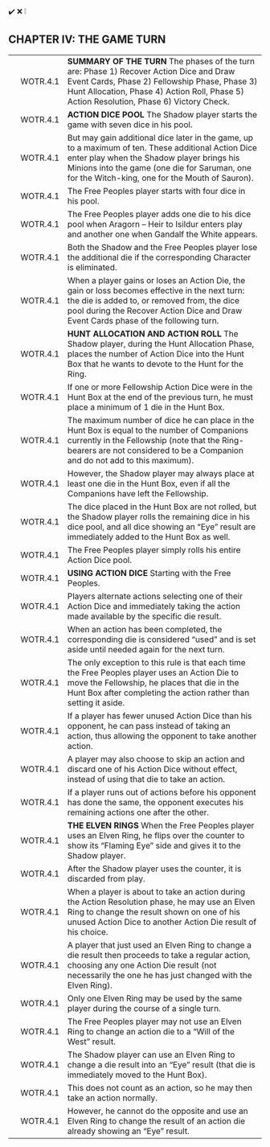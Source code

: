 ✔️
❌
❕

## CHAPTER IV: THE GAME TURN

|     |          |                                                                                                                                                                                                                                                     |
| --- | -------- | --------------------------------------------------------------------------------------------------------------------------------------------------------------------------------------------------------------------------------------------------- |
|     | WOTR.4.1 | **SUMMARY OF THE TURN** The phases of the turn are: Phase 1) Recover Action Dice and Draw Event Cards, Phase 2) Fellowship Phase, Phase 3) Hunt Allocation, Phase 4) Action Roll, Phase 5) Action Resolution, Phase 6) Victory Check.               |
|     | WOTR.4.1 | **ACTION DICE POOL** The Shadow player starts the game with seven dice in his pool.                                                                                                                                                                 |
|     | WOTR.4.1 | But may gain additional dice later in the game, up to a maximum of ten. These additional Action Dice enter play when the Shadow player brings his Minions into the game (one die for Saruman, one for the Witch-king, one for the Mouth of Sauron). |
|     | WOTR.4.1 | The Free Peoples player starts with four dice in his pool.                                                                                                                                                                                          |
|     | WOTR.4.1 | The Free Peoples player adds one die to his dice pool when Aragorn – Heir to Isildur enters play and another one when Gandalf the White appears.                                                                                                    |
|     | WOTR.4.1 | Both the Shadow and the Free Peoples player lose the additional die if the corresponding Character is eliminated.                                                                                                                                   |
|     | WOTR.4.1 | When a player gains or loses an Action Die, the gain or loss becomes effective in the next turn: the die is added to, or removed from, the dice pool during the Recover Action Dice and Draw Event Cards phase of the following turn.               |
|     | WOTR.4.1 | **HUNT ALLOCATION AND ACTION ROLL** The Shadow player, during the Hunt Allocation Phase, places the number of Action Dice into the Hunt Box that he wants to devote to the Hunt for the Ring.                                                       |
|     | WOTR.4.1 | If one or more Fellowship Action Dice were in the Hunt Box at the end of the previous turn, he must place a minimum of 1 die in the Hunt Box.                                                                                                       |
|     | WOTR.4.1 | The maximum number of dice he can place in the Hunt Box is equal to the number of Companions currently in the Fellowship (note that the Ring-bearers are not considered to be a Companion and do not add to this maximum).                          |
|     | WOTR.4.1 | However, the Shadow player may always place at least one die in the Hunt Box, even if all the Companions have left the Fellowship.                                                                                                                  |
|     | WOTR.4.1 | The dice placed in the Hunt Box are not rolled, but the Shadow player rolls the remaining dice in his dice pool, and all dice showing an “Eye” result are immediately added to the Hunt Box as well.                                                |
|     | WOTR.4.1 | The Free Peoples player simply rolls his entire Action Dice pool.                                                                                                                                                                                   |
|     | WOTR.4.1 | **USING ACTION DICE** Starting with the Free Peoples.                                                                                                                                                                                               |
|     | WOTR.4.1 | Players alternate actions selecting one of their Action Dice and immediately taking the action made available by the specific die result.                                                                                                           |
|     | WOTR.4.1 | When an action has been completed, the corresponding die is considered “used” and is set aside until needed again for the next turn.                                                                                                                |
|     | WOTR.4.1 | The only exception to this rule is that each time the Free Peoples player uses an Action Die to move the Fellowship, he places that die in the Hunt Box after completing the action rather than setting it aside.                                   |
|     | WOTR.4.1 | If a player has fewer unused Action Dice than his opponent, he can pass instead of taking an action, thus allowing the opponent to take another action.                                                                                             |
|     | WOTR.4.1 | A player may also choose to skip an action and discard one of his Action Dice without effect, instead of using that die to take an action.                                                                                                          |
|     | WOTR.4.1 | If a player runs out of actions before his opponent has done the same, the opponent executes his remaining actions one after the other.                                                                                                             |
|     | WOTR.4.1 | **THE ELVEN RINGS** When the Free Peoples player uses an Elven Ring, he flips over the counter to show its “Flaming Eye” side and gives it to the Shadow player.                                                                                    |
|     | WOTR.4.1 | After the Shadow player uses the counter, it is discarded from play.                                                                                                                                                                                |
|     | WOTR.4.1 | When a player is about to take an action during the Action Resolution phase, he may use an Elven Ring to change the result shown on one of his unused Action Dice to another Action Die result of his choice.                                       |
|     | WOTR.4.1 | A player that just used an Elven Ring to change a die result then proceeds to take a regular action, choosing any one Action Die result (not necessarily the one he has just changed with the Elven Ring).                                          |
|     | WOTR.4.1 | Only one Elven Ring may be used by the same player during the course of a single turn.                                                                                                                                                              |
|     | WOTR.4.1 | The Free Peoples player may not use an Elven Ring to change an action die to a “Will of the West” result.                                                                                                                                           |
|     | WOTR.4.1 | The Shadow player can use an Elven Ring to change a die result into an “Eye” result (that die is immediately moved to the Hunt Box).                                                                                                                |
|     | WOTR.4.1 | This does not count as an action, so he may then take an action normally.                                                                                                                                                                           |
|     | WOTR.4.1 | However, he cannot do the opposite and use an Elven Ring to change the result of an action die already showing an “Eye” result.                                                                                                                     |
